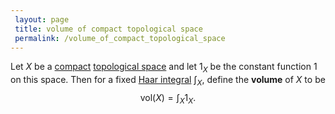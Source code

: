 ```yaml
---
 layout: page
 title: volume of compact topological space
 permalink: /volume_of_compact_topological_space
---
```

Let $X$ be a [compact](https://defsmath.github.io/DefsMath/compact) [topological space](https://defsmath.github.io/DefsMath/topological_space) and let $1_X$ be the constant function $1$ on this space. Then for a fixed [Haar integral](https://defsmath.github.io/DefsMath/Haar_integral) $\int_X$, define the **volume** of $X$ to be $$\text{vol}(X) = \int_X 1_X.$$